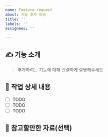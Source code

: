 ```yaml
---
name: Feature request
about: 기능 추가 이슈
title: ''
labels: ''
assignees: ''

---
```


## ✍️ 기능 소개

> 추가하려는 기능에 대해 간결하게 설명해주세요

## 📜 작업 상세 내용

- [ ] TODO
- [ ] TODO
- [ ] TODO

## 🔗 참고할만한 자료(선택)
